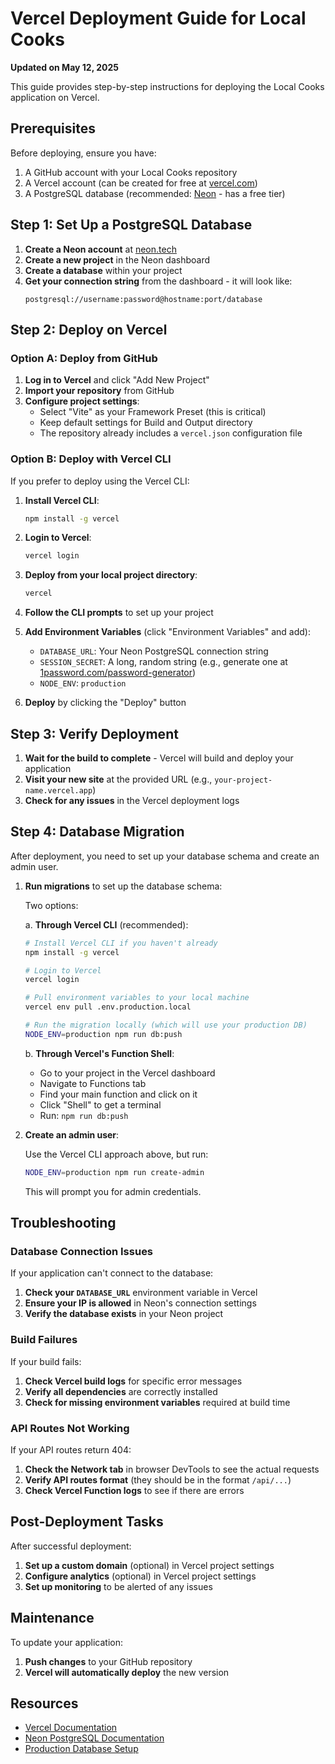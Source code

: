 # Vercel Deployment Guide for Local Cooks

**Updated on May 12, 2025**

This guide provides step-by-step instructions for deploying the Local Cooks application on Vercel.

## Prerequisites

Before deploying, ensure you have:

1. A GitHub account with your Local Cooks repository
2. A Vercel account (can be created for free at [vercel.com](https://vercel.com))
3. A PostgreSQL database (recommended: [Neon](https://neon.tech) - has a free tier)

## Step 1: Set Up a PostgreSQL Database

1. **Create a Neon account** at [neon.tech](https://neon.tech)
2. **Create a new project** in the Neon dashboard
3. **Create a database** within your project
4. **Get your connection string** from the dashboard - it will look like:
   ```
   postgresql://username:password@hostname:port/database
   ```

## Step 2: Deploy on Vercel

### Option A: Deploy from GitHub

1. **Log in to Vercel** and click "Add New Project" 
2. **Import your repository** from GitHub
3. **Configure project settings**:
   - Select "Vite" as your Framework Preset (this is critical)
   - Keep default settings for Build and Output directory
   - The repository already includes a `vercel.json` configuration file

### Option B: Deploy with Vercel CLI

If you prefer to deploy using the Vercel CLI:

1. **Install Vercel CLI**:
   ```bash
   npm install -g vercel
   ```

2. **Login to Vercel**:
   ```bash
   vercel login
   ```

3. **Deploy from your local project directory**:
   ```bash
   vercel
   ```

4. **Follow the CLI prompts** to set up your project

4. **Add Environment Variables** (click "Environment Variables" and add):
   - `DATABASE_URL`: Your Neon PostgreSQL connection string
   - `SESSION_SECRET`: A long, random string (e.g., generate one at [1password.com/password-generator](https://1password.com/password-generator/))
   - `NODE_ENV`: `production`

5. **Deploy** by clicking the "Deploy" button

## Step 3: Verify Deployment

1. **Wait for the build to complete** - Vercel will build and deploy your application
2. **Visit your new site** at the provided URL (e.g., `your-project-name.vercel.app`)
3. **Check for any issues** in the Vercel deployment logs

## Step 4: Database Migration

After deployment, you need to set up your database schema and create an admin user.

1. **Run migrations** to set up the database schema:
   
   Two options:
   
   a. **Through Vercel CLI** (recommended):
   ```bash
   # Install Vercel CLI if you haven't already
   npm install -g vercel
   
   # Login to Vercel
   vercel login
   
   # Pull environment variables to your local machine
   vercel env pull .env.production.local
   
   # Run the migration locally (which will use your production DB)
   NODE_ENV=production npm run db:push
   ```
   
   b. **Through Vercel's Function Shell**:
   - Go to your project in the Vercel dashboard
   - Navigate to Functions tab
   - Find your main function and click on it
   - Click "Shell" to get a terminal
   - Run: `npm run db:push`

2. **Create an admin user**:
   
   Use the Vercel CLI approach above, but run:
   ```bash
   NODE_ENV=production npm run create-admin
   ```
   
   This will prompt you for admin credentials.

## Troubleshooting

### Database Connection Issues

If your application can't connect to the database:

1. **Check your `DATABASE_URL`** environment variable in Vercel
2. **Ensure your IP is allowed** in Neon's connection settings
3. **Verify the database exists** in your Neon project

### Build Failures

If your build fails:

1. **Check Vercel build logs** for specific error messages
2. **Verify all dependencies** are correctly installed
3. **Check for missing environment variables** required at build time

### API Routes Not Working

If your API routes return 404:

1. **Check the Network tab** in browser DevTools to see the actual requests
2. **Verify API routes format** (they should be in the format `/api/...`)
3. **Check Vercel Function logs** to see if there are errors

## Post-Deployment Tasks

After successful deployment:

1. **Set up a custom domain** (optional) in Vercel project settings
2. **Configure analytics** (optional) in Vercel project settings
3. **Set up monitoring** to be alerted of any issues

## Maintenance

To update your application:

1. **Push changes** to your GitHub repository
2. **Vercel will automatically deploy** the new version

## Resources

- [Vercel Documentation](https://vercel.com/docs)
- [Neon PostgreSQL Documentation](https://neon.tech/docs/introduction)
- [Production Database Setup](./production-database-setup.md)